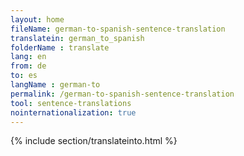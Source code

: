 ```yaml
---
layout: home
fileName: german-to-spanish-sentence-translation
translatein: german_to_spanish
folderName : translate
lang: en
from: de
to: es
langName : german-to
permalink: /german-to-spanish-sentence-translation
tool: sentence-translations
nointernationalization: true
---
```

{% include section/translateinto.html %}
